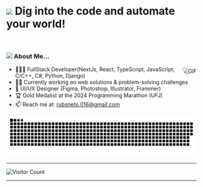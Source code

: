 <h1>
	<img
		src="https://i.pinimg.com/originals/a7/1c/11/a71c1120763e9b9690461cee3f3218c6.gif"
		width="30" />
	Dig into the code and automate your world!
</h1>

<br>

<img align="right" alt="GIF" src="https://64.media.tumblr.com/82161a6efbb6eb50d97c066bd7b50c3f/2921a15d98b62bcd-f4/s250x400/d48ca502838cdbc4a961b7c9bba2e86dddcd1287.gif" style="border-radius: 24px; padding-top: 4rem;" />

<h3>
	<img
		src="https://emojis.slackmojis.com/emojis/images/1680554188/65018/cat-roomba-exceptionally-fast.gif"
		width="20" />
	About Me...
</h3>

- 👨🏻‍💻 FullStack Developer(NextJs, React, TypeScript, JavaScript, C/C++, C#, Python, Django)
- 🏴‍☠️ Currently working on web solutions & problem-solving challenges
- 🎨 UI/UX Designer (Figma, Photoshop, Illustrator, Frammer)
- 🏆 Gold Medalist at the 2024 Programming Marathon (UFJ)
- 📫 Reach me at: [rubsneto.016@gmail.com](mailto:rubsneto.016@gmail.com)

<img src="https://raw.githubusercontent.com/Envoy-VC/Envoy-VC/output/github-contribution-grid-snake-dark.svg">

---

![Visitor Count](https://profile-counter.glitch.me/RubsNeto/count.svg)

---
